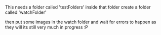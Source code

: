 This needs a folder called 'testFolders'
inside that folder create a folder called 'watchFolder'

then put some images in the watch folder and wait for errors to happen as they will its still very much in progress :P